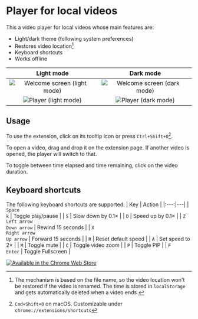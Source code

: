 # Player for local videos
This a video player for local videos whose main features are:
* Light/dark theme (following system preferences)
* Restores video location[^note]
* Keyboard shortcuts
* Works offline

Light mode | Dark mode
:---------:|:--------:
![Welcome screen (light mode)](https://user-images.githubusercontent.com/50383865/165765909-c72741f4-2a99-40aa-b3c6-5a8e622c5e40.png) | ![Welcome screen (dark mode)](https://user-images.githubusercontent.com/50383865/165765936-fbbebb27-6a37-4469-a44a-9b03ac261354.png)
![Player (light mode)](https://user-images.githubusercontent.com/50383865/165766797-734916fd-f3e1-4a96-ac27-b2423431e158.png) | ![Player (dark mode)](https://user-images.githubusercontent.com/50383865/165766804-6310aa0c-4a04-426d-b37b-f978b9187222.png)

## Usage
To use the extension, click on its tooltip icon or press `Ctrl+Shift+O`[^1].

To open a video, drag and drop it on the extension page. If another video is opened, the player will switch to that.

To toggle between time elapsed and time remaining, click on the video duration.

## Keyboard shortcuts
The following keyboard shortcuts are supported:
| Key | Action |
|:---:|---|
| `Space`<br>`k` | Toggle play/pause |
| `S` | Slow down by 0.1× |
| `D` | Speed up by 0.1× |
| `Z`<br>`Left arrow`<br>`Down arrow` | Rewind 15 seconds |
| `X`<br>`Right arrow`<br>`Up arrow` | Forward 15 seconds |
| `R` | Reset default speed |
| `A` | Set speed to 2× |
| `M` | Toggle mute |
| `C` | Toggle video zoom |
| `P` | Toggle PiP |
| `F`<br>`Enter` | Toggle Fullscreen |

[![Available in the Chrome Web Store](https://user-images.githubusercontent.com/50383865/166124241-0a01a0b4-855a-44be-8f24-b823bb1ed7bd.png)](https://chrome.google.com/webstore/detail/player-for-local-videos/jobmoeleihhccoboiljgojnjkejppiih)

[^note]: The mechanism is based on the file name, so the video location won't be restored if the video is renamed. The time is stored in `localStorage` and gets automatically deleted when a video ends.

[^1]: `Cmd+Shift+O` on macOS. Customizable under `chrome://extensions/shortcuts`
